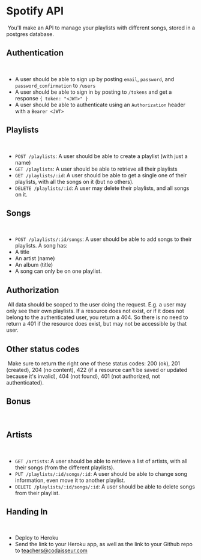 # Spotify API
​
You'll make an API to manage your playlists with different songs, stored in a postgres database.
​
## Authentication
​
 * A user should be able to sign up by posting `email`, `password`, and `password_confirmation` to `/users`
 * A user should be able to sign in by posting to `/tokens` and get a response `{ token: "<JWT>" }`
 * A user should be able to authenticate using an `Authorization` header with a `Bearer <JWT>`
​
## Playlists
​
 * `POST /playlists`: A user should be able to create a playlist (with just a name)
 * `GET /playlists`: A user should be able to retrieve all their playlists
 * `GET /playlists/:id`: A user should be able to get a single one of their playlists, with all the songs on it (but no others).
 * `DELETE /playlists/:id`: A user may delete their playlists, and all songs on it.
​
## Songs
​
 * `POST /playlists/:id/songs`: A user should be able to add songs to their playlists. A song has:
  * A title
  * An artist (name)
  * An album (title)
 * A song can only be on one playlist.
​
## Authorization
​
All data should be scoped to the user doing the request. E.g. a user may only see their own playlists. If a resource does not
exist, or if it does not belong to the authenticated user, you return a 404. So there is no need to return a 401 if the resource
does exist, but may not be accessible by that user.
​
## Other status codes
​
Make sure to return the right one of these status codes: 200 (ok), 201 (created), 204 (no content), 422 (if a resource can't be saved or updated because it's invalid), 404 (not found), 401 (not authorized, not authenticated).
​
## Bonus
​
## Artists
​
 * `GET /artists`: A user should be able to retrieve a list of artists, with all their songs (from the different playlists).
 * `PUT /playlists/:id/songs/:id`: A user should be able to change song information, even move it to another playlist.
 * `DELETE /playlists/:id/songs/:id`: A user should be able to delete songs from their playlist.
​
## Handing In
​
 * Deploy to Heroku
 * Send the link to your Heroku app, as well as the link to your Github repo to teachers@codaisseur.com


